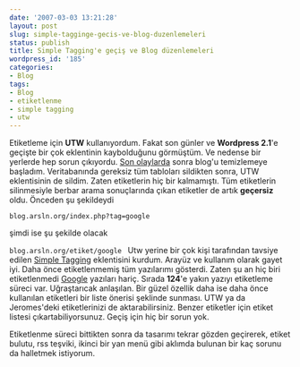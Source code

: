 ```yaml
---
date: '2007-03-03 13:21:28'
layout: post
slug: simple-tagginge-gecis-ve-blog-duzenlemeleri
status: publish
title: Simple Tagging'e geçiş ve Blog düzenlemeleri
wordpress_id: '185'
categories:
- Blog
tags:
- Blog
- etiketlenme
- simple tagging
- utw
---
```


Etiketleme için **UTW** kullanıyordum. Fakat son günler ve **Wordpress 2.1**'e geçişte bir çok eklentinin kaybolduğunu görmüştüm. Ve nedense bir yerlerde hep sorun çıkıyordu. [Son olaylarda](http://blog.arsln.org/wordpress-212-dreamhost-sorunu/) sonra blog'u temizlemeye başladım. Veritabanında gereksiz tüm tabloları sildikten sonra, UTW eklentisinin de sildim. Zaten etiketlerin hiç bir kalmamıştı. Tüm etiketlerin silinmesiyle berbar arama sonuçlarında çıkan etiketler de artık **geçersiz** oldu. Önceden şu şekildeydi

`blog.arsln.org/index.php?tag=google`

şimdi ise şu şekilde olacak

`blog.arsln.org/etiket/google
`
Utw yerine bir çok kişi tarafından tavsiye edilen [Simple Tagging](http://sw-guide.de/wordpress/wordpress-plugins/simple-tagging-plugin/) eklentisini kurdum. Arayüz ve kullanım olarak gayet iyi. Daha önce etiketlenmemiş tüm yazılarımı gösterdi. Zaten şu an hiç biri etiketlenmedi [Google](http://blog.arsln.org/etiket/google) yazıları hariç. Sırada **124**'e yakın yazıyı etiketleme süreci var. Uğraştarıcak anlaşılan. Bir güzel özellik daha ise daha önce kullanılan etiketleri bir liste önerisi şeklinde sunması. UTW ya da Jeromes'deki etiketlerinizi de aktarabilirsiniz. Benzer etiketler için etiket listesi çıkartabiliyorsunuz. Geçiş için hiç bir sorun yok. 

Etiketlenme süreci bittikten sonra da tasarımı tekrar gözden geçirerek, etiket bulutu, rss teşviki, ikinci bir yan menü gibi aklımda bulunan bir kaç sorunu da halletmek istiyorum. 
